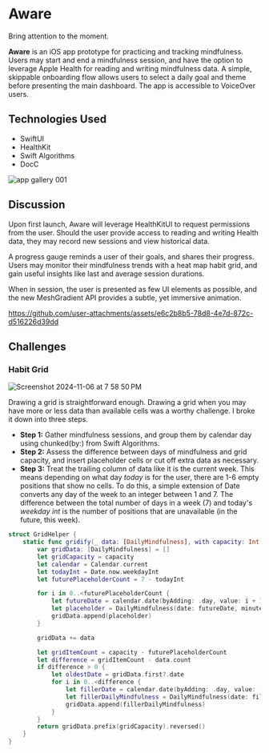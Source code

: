 # Aware
Bring attention to the moment.  

<b>Aware</b> is an iOS app prototype for practicing and tracking mindfulness. Users may start and end a mindfulness session, and have the option to leverage Apple Health for reading and writing mindfulness data. A simple, skippable onboarding flow allows users to select a daily goal and theme before presenting the main dashboard. The app is accessible to VoiceOver users.

## Technologies Used
- SwiftUI
- HealthKit
- Swift Algorithms
- DocC

![app gallery 001](https://github.com/user-attachments/assets/4d1dec4e-6534-47fc-8c7a-0054490b3653)

## Discussion
Upon first launch, Aware will leverage HealthKitUI to request permissions from the user. Should the user provide access to reading and writing Health data, they may record new sessions and view historical data.

A progress gauge reminds a user of their goals, and shares their progress. Users may monitor their mindfulness trends with a heat map habit grid, and gain useful insights like last and average session durations.

When in session, the user is presented as few UI elements as possible, and the new MeshGradient API provides a subtle, yet immersive animation. 

https://github.com/user-attachments/assets/e6c2b8b5-78d8-4e7d-872c-d516226d39dd

## Challenges

### Habit Grid
![Screenshot 2024-11-06 at 7 58 50 PM](https://github.com/user-attachments/assets/3f84a43e-af60-469f-9302-342db5c078b0)

Drawing a grid is straightforward enough. Drawing a grid when you may have more or less data than available cells was a worthy challenge. I broke it down into three steps.

- <b>Step 1:</b> Gather mindfulness sessions, and group them by calendar day using chunked(by:) from Swift Algorithms.
- <b>Step 2:</b> Assess the difference between days of mindfulness and grid capacity, and insert placeholder cells or cut off extra data as necessary.
- <b>Step 3:</b> Treat the trailing column of data like it is the current week. This means depending on what day <i>today</i> is for the user, there are 1-6 empty positions that show no cells. To do this, a simple extension of Date converts any day of the week to an integer between 1 and 7. The difference between the total number of days in a week (7) and today's <i>weekday int</i> is the number of positions that are unavailable (in the future, this week). 

```swift
struct GridHelper {
    static func gridify(_ data: [DailyMindfulness], with capacity: Int) -> [DailyMindfulness] {
        var gridData: [DailyMindfulness] = []
        let gridCapacity = capacity
        let calendar = Calendar.current
        let todayInt = Date.now.weekdayInt
        let futurePlaceholderCount = 7 - todayInt

        for i in 0..<futurePlaceholderCount {
            let futureDate = calendar.date(byAdding: .day, value: i + 1, to: .now)!
            let placeholder = DailyMindfulness(date: futureDate, minutes: 0)
            gridData.append(placeholder)
        }

        gridData += data

        let gridItemCount = capacity - futurePlaceholderCount
        let difference = gridItemCount - data.count
        if difference > 0 {
            let oldestDate = gridData.first?.date
            for i in 0..<difference {
                let fillerDate = calendar.date(byAdding: .day, value: -(i + 1), to: oldestDate ?? .now)!
                let fillerDailyMindfulness = DailyMindfulness(date: fillerDate, minutes: 0)
                gridData.append(fillerDailyMindfulness)
            }
        }
        return gridData.prefix(gridCapacity).reversed()
    }
}
```

